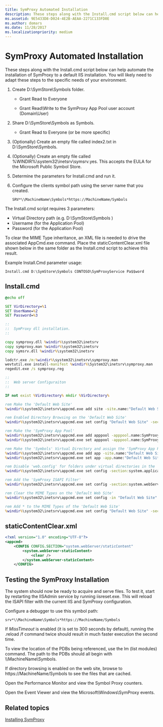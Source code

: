 ```yaml
---
title: SymProxy Automated Installation
description: These steps along with the Install.cmd script below can help automate the installation of SymProxy to a default IIS installation. 
ms.assetid: 9E5433D8-D024-4E2B-AEAA-2271C133FD0E
ms.author: domars
ms.date: 11/28/2017
ms.localizationpriority: medium
---
```


# SymProxy Automated Installation


These steps along with the Install.cmd script below can help automate the installation of SymProxy to a default IIS installation. You will likely need to adapt these steps to the specific needs of your environment.

1. Create D:\\SymStore\\Symbols folder.

   - Grant Read to Everyone

   - Grant Read\\Write to the SymProxy App Pool user account (Domain\\User)

2. Share D:\\SymStore\\Symbols as Symbols.

   - Grant Read to Everyone (or be more specific)

3. (Optionally) Create an empty file called index2.txt in D:\\SymStore\\Symbols.
4. (Optionally) Create an empty file called %WINDIR%\\system32\\inetsrv\\symsrv.yes. This accepts the EULA for the Microsoft Public Symbol Store.
5. Determine the parameters for Install.cmd and run it.
6. Configure the clients symbol path using the server name that you created.
   ```dbgcmd
   SRV*\\MachineName\Symbols*https://MachineName/Symbols
   ```

The Install.cmd script requires 3 parameters:

-   Virtual Directory path (e.g. D:\\SymStore\\Symbols )
-   Username (for the Application Pool)
-   Password (for the Application Pool)

To clear the MIME Type inheritance, an XML file is needed to drive the associated AppCmd.exe command. Place the staticContentClear.xml file shown below in the same folder as the Install.cmd script to achieve this result.

Example Install.Cmd parameter usage:

```console
Install.cmd D:\SymStore\Symbols CONTOSO\SymProxyService Pa$$word
```

## <span id="install.cmd"></span><span id="INSTALL.CMD"></span>Install.cmd


```bat
@echo off

SET VirDirectory=%1
SET UserName=%2
SET Password=%3

::
::  SymProxy dll installation. 
::

copy symproxy.dll %windir%\system32\inetsrv
copy symproxy.man %windir%\system32\inetsrv
copy symsrv.dll %windir%\system32\inetsrv

lodctr.exe /m:%windir%\system32\inetsrv\symproxy.man
wevtutil.exe install-manifest %windir%\System32\inetsrv\symproxy.man
regedit.exe /s symproxy.reg

::
::  Web server Configuraiton
::

IF not exist %VirDirectory% mkdir %VirDirectory%

rem Make the 'Default Web Site'
%windir%\system32\inetsrv\appcmd.exe add site -site.name:"Default Web Site" -bindings:"http/*:80:" -physicalPath:C:\inetpub\wwwroot

rem Enabled Directory Browsing on the 'Default Web Site'
%windir%\system32\inetsrv\appcmd.exe set config "Default Web Site" -section:system.webServer/directoryBrowse /enabled:"True"

rem Make the 'SymProxy App Pool'
%windir%\system32\inetsrv\appcmd.exe add apppool -apppool.name:SymProxyAppPool -managedRuntimeVersion:
%windir%\system32\inetsrv\appcmd.exe set apppool -apppool.name:SymProxyAppPool -processModel.identityType:SpecificUser -processModel.userName:%UserName% -processModel.password:%Password% 

rem Make the 'Symbols' Virtual Directory and assign the 'SymProxy App Pool'
%windir%\system32\inetsrv\appcmd.exe add app -site.name:"Default Web Site" -path:/Symbols -physicalpath:%VirDirectory%
%windir%\system32\inetsrv\appcmd.exe set app -app.name:"Default Web Site/Symbols" -applicationPool:SymProxyAppPool

rem Disable 'web.config' for folders under virtual directories in the 'Default Web Site'
%windir%\system32\inetsrv\appcmd.exe set config -section:system.applicationHost/sites "/[name='Default Web Site'].virtualDirectoryDefaults.allowSubDirConfig:false

rem Add the 'SymProxy ISAPI Filter'
%windir%\system32\inetsrv\appcmd.exe set config -section:system.webServer/isapiFilters /+"[name='SymProxy',path='%windir%\system32\inetsrv\SymProxy.dll',enabled='True']

rem Clear the MIME Types on the 'Default Web Site'
%windir%\system32\inetsrv\appcmd.exe set config -in "Default Web Site" < staticContentClear.xml

rem Add * to the MIME Types of the 'Default Web Site'
%windir%\system32\inetsrv\appcmd.exe set config "Default Web Site" -section:staticContent /+"[fileExtension='.*',mimeType='application/octet-stream']"
```

## <span id="staticcontentclear.xml"></span><span id="STATICCONTENTCLEAR.XML"></span>staticContentClear.xml


```xml
<?xml version="1.0" encoding="UTF-8"?>
<appcmd>
    <CONFIG CONFIG.SECTION="system.webServer/staticContent"                  path="MACHINE/WEBROOT/APPHOST">
        <system.webServer-staticContent>
            <clear />
        </system.webServer-staticContent>
    </CONFIG>
```

## <span id="Testing_the_SymProxy_Installation_"></span><span id="testing_the_symproxy_installation_"></span><span id="TESTING_THE_SYMPROXY_INSTALLATION_"></span>Testing the SymProxy Installation


The system should now be ready to acquire and serve files. To test it, start by restarting the IISAdmin service by running iisreset.exe. This will reload the ISAPI filter with the current IIS and SymProxy configuration.

Configure a debugger to use this symbol path:

```dbgcmd
srv*\\MachineName\Symbols*https://MachineName/Symbols
```

If *MissTimeout* is enabled (it is set to 300 seconds by default), running the .reload /f command twice should result in much faster execution the second time.

To view the location of the PDBs being referenced, use the lm (list modules) command. The path to the PDBs should all begin with \\\\MachineName\\Symbols.

If directory browsing is enabled on the web site, browse to https://MachineName/Symbols to see the files that are cached.

Open the Performance Monitor and view the Symbol Proxy counters.

Open the Event Viewer and view the Microsoft\\Windows\\SymProxy events.

## <span id="related_topics"></span>Related topics


[Installing SymProxy](installing-symproxy.md)

 

 






